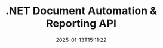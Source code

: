 ---
############################# Static ############################
layout: "landing"
date: 2025-01-13T15:11:22
draft: false

lang: en
product: "Assembly"
product_tag: "assembly"
platform: "Net"
platform_tag: "net"

############################# Drop-down ############################
supported_platforms:
  items:
    # supported_platforms loop
    - title: ".NET"
      tag: "net"
    # supported_platforms loop
    - title: "Java"
      tag: "java"
    # supported_platforms loop
    - title: "Node.js"
      tag: "nodejs-java"

############################# Head ############################
head_title: ".NET API for Document Automation, Assembly & Report Generation"
head_description: "C# .NET API for document automation, assembly, and report generation. Create PDF, Word, Excel, PPTX, HTML, and email documents from custom templates."

############################# Header ############################
title: ".NET Document Automation & Reporting API"
description: "Generate reports in .NET applications by defining templates and merging data."
words:
  for: "for"

actions:
  main: "Download Trial via Nuget"
  main_link: "https://www.nuget.org/packages/GroupDocs.Assembly"
  alt: "Licensing"
  alt_link: "https://purchase.groupdocs.com/pricing/assembly/net/"
  title: "Ready to Get Started?"
  description: "Try the features of GroupDocs.Assembly for free or request a license."

release:
  title: "Version {0} released"
  notes: "See what’s new"
  downloads: "Downloads"
  link: "https://releases.groupdocs.com/assembly/net/"

code:
  title: "Fill a Chart in DOCX Using C#"
  more: "More examples"
  more_link: "https://github.com/groupdocs-assembly/GroupDocs.Assembly-for-.NET/"
  install: "dotnet add package GroupDocs.Assembly"
  content: |
    ```csharp {style=abap}   
    // Path to the main template
    string template = "chart_template.docx";

    // Retrieve managers' productivity data from the source
    DocumentTable data_table = 
        new DocumentTable("Managers.json", 1);

    // Create an instance of DataSourceInfo with the data
    DataSourceInfo data 
        = new DataSourceInfo(data_table, "managers");

    // Set chart colors using another DataSourceInfo
    DataSourceInfo design = 
        new DataSourceInfo("red", "color");

    // Fill the template with data and save it to the output
    DocumentAssembler asm = new DocumentAssembler();
    asm.AssembleDocument(template, "result.docx", data, design);
    ```

############################# Overview ############################
overview:
  enable: true
  title: "GroupDocs.Assembly Overview"
  description: ".NET solution for automating document creation with advanced data integration."
  features:
    # feature loop
    - title: "Add Business Data to Document Templates with C#"
      content: "Report generation made easy: With GroupDocs.Assembly for .NET, you can effortlessly insert data from sources like JSON or XML into predefined templates."

    # feature loop
    - title: "Process Native Data Objects"
      content: "Supported document types include embedded objects like diagrams, charts, tables, and lists that can be populated automatically with data."

    # feature loop
    - title: "Additional Features"
      content: "GroupDocs.Assembly for .NET provides extensive customization options. Programmatically design data objects, generate barcodes, use online data sources via URLs, and save output in various formats."

############################# Platforms ############################
platforms:
  enable: true
  title: "Platform independence"
  description: "GroupDocs.Assembly for .NET is compatible with the following operating systems, frameworks, and package managers."
  items:
    # platform loop
    - title: "Amazon"
      image: "amazon"
    # platform loop
    - title: "Docker"
      image: "docker"
    # platform loop
    - title: "Azure"
      image: "azure"
    # platform loop
    - title: "VS Code"
      image: "vs_code"
    # platform loop
    - title: "ReSharper"
      image: "resharper"
    # platform loop
    - title: "macOS"
      image: "finder"
    # platform loop
    - title: "Linux"
      image: "linux"
    # platform loop
    - title: "NuGet"
      image: "nuget"

############################# File formats ############################
formats:
  enable: true
  title: "Supported file formats"
  description: |
    GroupDocs.Assembly for .NET can process the following [file formats](https://docs.groupdocs.com/assembly/net/supported-document-formats/).
  groups:
    # group loop
    - color: "green"
      content: |
        ### Microsoft Office formats
        * **Word:**  DOCX, DOC, DOCM, DOT, DOTX, DOTM, RTF, WordprocessingML
        * **Excel:** XLSX, XLS, XLSM, XLSB, XLTM, XLT, XLTM, XLTX, SpreadsheetML
        * **PowerPoint:** PPT, PPTX, PPTM, PPS, PPSX, PPSM, POTM, POTX
    # group loop
    - color: "blue"
      content: |
        ### Images & Other Formats
        * **Portable:** PDF
        * **Images:** SVG, TIFF
        * **Other office formats:** ODT, OTT, OTS, ODS, ODP, OTP
      # group loop
    - color: "red"
      content: |
        ### Other formats
        * **Web:** HTML, MHTML
        * **Emails:** EML, MSG, EMLX
        * **Other:** EPUB, MD

############################# Features ############################
features:
  enable: true
  title: "GroupDocs.Assembly Features"
  description: "Create documents and reports using advanced data models."

  items:
    # feature loop
    - icon: "preview"
      title: "Advanced Data Representation"
      content: "Supports a wide range of data objects such as charts, lists, tables, images, and more."

    # feature loop
    - icon: "manipulate"
      title: "Data Manipulation"
      content: "Apply formulas and sequential operations to format and display data effectively."

    # feature loop
    - icon: "two_pages"
      title: "Wide Range of Supported Formats"
      content: "Work seamlessly with all common document formats for templates or output files."

    # feature loop
    - icon: "document_settings"
      title: "Rich Template Markup"
      content: "Leverage ordinal, cardinal, and alphabetic numeric formatting in templates."

    # feature loop
    - icon: "text"
      title: "Embed Barcodes"
      content: "Generate barcode images dynamically and insert them into your documents."

    # feature loop
    - icon: "add"
      title: "Data Formatting"
      content: "Format strings in templates as uppercase, lowercase, capitalized, or first-letter capital styles."

    # feature loop
    - icon: "manipulate"
      title: "Document Content Manipulation"
      content: "Dynamically insert content from external documents into your reports."

    # feature loop
    - icon: "convert"
      title: "Save in Multiple Formats"
      content: "Specify the output file format using file extensions or detailed configurations."

    # feature loop
    - icon: "update"
      title: "Flexible Data Processing"
      content: "Insert images and documents dynamically using Base64-encoded bytes."

############################# Code samples ############################
code_samples:
  enable: true
  title: "Code samples"
  description: "Code snippets for typical GroupDocs.Assembly operations."
  items:
    # code sample loop
    - title: "Bulleted List in a Microsoft Word Document"
      content: |
        [Bulleted lists](https://docs.groupdocs.com/assembly/net/bulleted-list-in-word-processing-document/) are a common way to present business data. Here's an example of adding a list to a Word document using GroupDocs.Assembly.
        {{< landing/code title="How to Populate a List in Documents">}}
        ```csharp {style=abap}
        // Insert this template on a document page:
        // Managers' performance indicators
        // . <<foreach [in products]>><<[ProductName]>>
        // <</foreach>>

        // Specify the template path
        string template = "Bulleted List Template.docx";

        // Set the output file path
        string result = "Result Report.docx"

        // Retrieve managers' data from a JSON source
        JsonDataSource dataSource = new JsonDataSource("Report data.json");
        DataSourceInfo data = new DataSourceInfo(dataSource, "managers")

        // Generate the report with the filled data
        DocumentAssembler assembler = new DocumentAssembler();
        assembler.AssembleDocument(template, result, data);
        ```
        {{< /landing/code >}}
    # code sample loop
    - title: "Pie Charts in PPTX Presentations"
      content: |
        You can create [Pie Charts](https://docs.groupdocs.com/assembly/net/pie-chart-in-presentation-document/) using templates and XML data. Enhance your reports with visually appealing data representations.
        {{< landing/code title="How to Represent Data in a Pie Chart">}}
        ```csharp {style=abap}
        // Add the chart title template to the presentation:
        // Customers' revenue <<foreach [in customers]>> 
        // <<x [CustomerName]>>

        // Also include the chart data template:
        // Total Order Price<<foreach [in customers]>> 
        // <<x [CustomerName]>>

        // Specify the chart template path
        string template = "Pie Chart Template.pptx";

        // Set the output file path
        string result = "Result Report.pptx"

        // Retrieve customers' data from an XML source
        JsonDataSource dataSource = new JsonDataSource("Chart data.xml");
        DataSourceInfo data = new DataSourceInfo(dataSource, "customers")

        // Generate the chart and save the result
        DocumentAssembler assembler = new DocumentAssembler();
        assembler.AssembleDocument(template, result, data);
        ```
        {{< /landing/code >}}

---